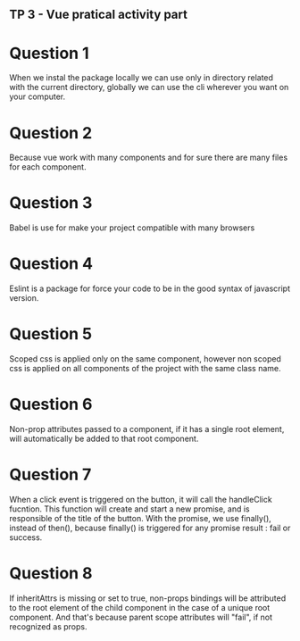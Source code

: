 ## TP 3 - Vue pratical activity part

# Question 1

When we instal the package locally we can use only in directory related with the current directory, globally we can use the cli wherever you want on your computer.

# Question 2

Because vue work with many components and for sure there are many files for each component.

# Question 3

Babel is use for make your project compatible with many browsers 

# Question 4 

Eslint is a package for force your code to be in the good syntax of javascript version.

# Question 5 

Scoped css is applied only on the same component, however non scoped css is applied on all components of the project with the same class name.

# Question 6

Non-prop attributes passed to a component, if it has a single root element, will automatically be added to that root component.

# Question 7

When a click event is triggered on the button, it will call the handleClick fucntion. This function will create and start a new promise, and is responsible of the title of the button. With the promise, we use finally(), instead of then(), because finally() is triggered for any promise result : fail or success. 

# Question 8

If inheritAttrs is missing or set to true, non-props bindings will be attributed to the root element of the child component in the case of a unique root component. And that's because parent scope attributes will "fail", if not recognized as props.
